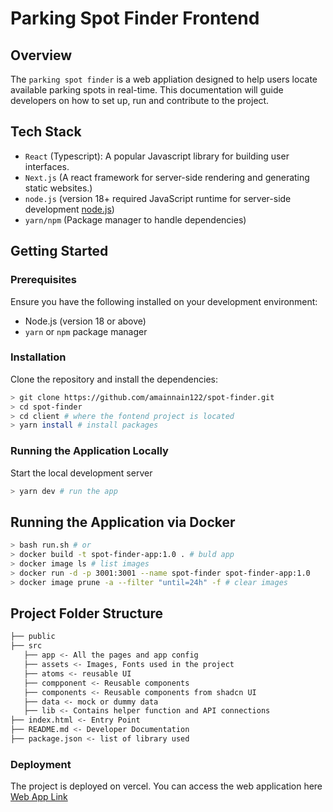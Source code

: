 # Parking Spot Finder Frontend

## Overview

The `parking spot finder` is a web appliation designed to help users locate available parking spots in real-time. This documentation will guide developers on how to set up, run and contribute to the project.

## Tech Stack

- `React` (Typescript): A popular Javascript library for building user interfaces.
- `Next.js` (A react framework for server-side rendering and generating static websites.)
- `node.js` (version 18+ required JavaScript runtime for server-side development [node.js](https://nodejs.org/en))
- `yarn/npm` (Package manager to handle dependencies)

## Getting Started

### Prerequisites

Ensure you have the following installed on your development environment:

- Node.js (version 18 or above)
- `yarn` or `npm` package manager

### Installation

Clone the repository and install the dependencies:

```bash
> git clone https://github.com/amainnain122/spot-finder.git
> cd spot-finder
> cd client # where the fontend project is located
> yarn install # install packages
```

### Running the Application Locally

Start the local development server

```bash
> yarn dev # run the app
```

## Running the Application via Docker

```bash
> bash run.sh # or
> docker build -t spot-finder-app:1.0 . # buld app
> docker image ls # list images
> docker run -d -p 3001:3001 --name spot-finder spot-finder-app:1.0
> docker image prune -a --filter "until=24h" -f # clear images
```

## Project Folder Structure

```bash
├── public
├── src
   ├── app <- All the pages and app config
   ├── assets <- Images, Fonts used in the project
   ├── atoms <- reusable UI
   ├── compponent <- Reusable components
   ├── components <- Reusable components from shadcn UI
   ├── data <- mock or dummy data
   ├── lib <- Contains helper function and API connections
├── index.html <- Entry Point
├── README.md <- Developer Documentation
├── package.json <- list of library used

```

### Deployment

The project is deployed on vercel. You can access the web application here [Web App Link](https://spot-find.vercel.app)
